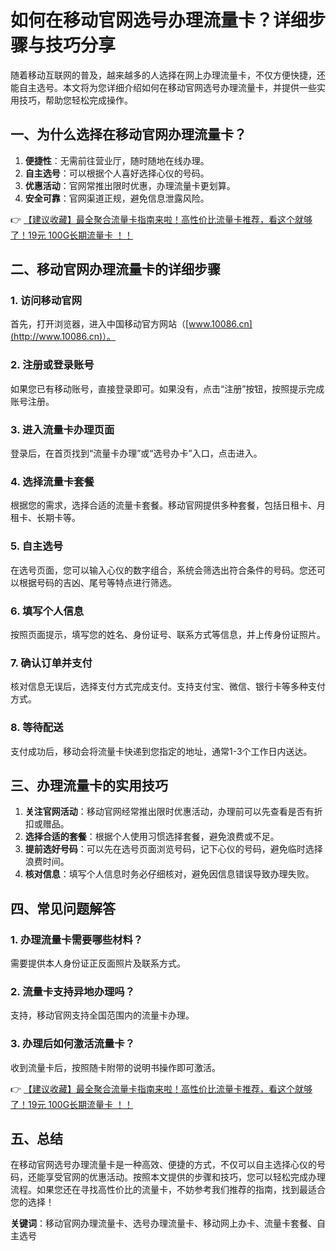 # 如何在移动官网选号办理流量卡？详细步骤与技巧分享

随着移动互联网的普及，越来越多的人选择在网上办理流量卡，不仅方便快捷，还能自主选号。本文将为您详细介绍如何在移动官网选号办理流量卡，并提供一些实用技巧，帮助您轻松完成操作。

## 一、为什么选择在移动官网办理流量卡？

1. **便捷性**：无需前往营业厅，随时随地在线办理。  
2. **自主选号**：可以根据个人喜好选择心仪的号码。  
3. **优惠活动**：官网常推出限时优惠，办理流量卡更划算。  
4. **安全可靠**：官网渠道正规，避免信息泄露风险。

👉 [【建议收藏】最全聚合流量卡指南来啦！高性价比流量卡推荐，看这个就够了！19元 100G长期流量卡 ！！](https://bit.ly/Liuliangka)

## 二、移动官网办理流量卡的详细步骤

### 1. 访问移动官网
首先，打开浏览器，进入中国移动官方网站（[www.10086.cn](http://www.10086.cn)）。

### 2. 注册或登录账号
如果您已有移动账号，直接登录即可。如果没有，点击“注册”按钮，按照提示完成账号注册。

### 3. 进入流量卡办理页面
登录后，在首页找到“流量卡办理”或“选号办卡”入口，点击进入。

### 4. 选择流量卡套餐
根据您的需求，选择合适的流量卡套餐。移动官网提供多种套餐，包括日租卡、月租卡、长期卡等。

### 5. 自主选号
在选号页面，您可以输入心仪的数字组合，系统会筛选出符合条件的号码。您还可以根据号码的吉凶、尾号等特点进行筛选。

### 6. 填写个人信息
按照页面提示，填写您的姓名、身份证号、联系方式等信息，并上传身份证照片。

### 7. 确认订单并支付
核对信息无误后，选择支付方式完成支付。支持支付宝、微信、银行卡等多种支付方式。

### 8. 等待配送
支付成功后，移动会将流量卡快递到您指定的地址，通常1-3个工作日内送达。

## 三、办理流量卡的实用技巧

1. **关注官网活动**：移动官网经常推出限时优惠活动，办理前可以先查看是否有折扣或赠品。  
2. **选择合适的套餐**：根据个人使用习惯选择套餐，避免浪费或不足。  
3. **提前选好号码**：可以先在选号页面浏览号码，记下心仪的号码，避免临时选择浪费时间。  
4. **核对信息**：填写个人信息时务必仔细核对，避免因信息错误导致办理失败。

## 四、常见问题解答

### 1. 办理流量卡需要哪些材料？
需要提供本人身份证正反面照片及联系方式。

### 2. 流量卡支持异地办理吗？
支持，移动官网支持全国范围内的流量卡办理。

### 3. 办理后如何激活流量卡？
收到流量卡后，按照随卡附带的说明书操作即可激活。

👉 [【建议收藏】最全聚合流量卡指南来啦！高性价比流量卡推荐，看这个就够了！19元 100G长期流量卡 ！！](https://bit.ly/Liuliangka)

## 五、总结

在移动官网选号办理流量卡是一种高效、便捷的方式，不仅可以自主选择心仪的号码，还能享受官网的优惠活动。按照本文提供的步骤和技巧，您可以轻松完成办理流程。如果您还在寻找高性价比的流量卡，不妨参考我们推荐的指南，找到最适合您的选择！

**关键词**：移动官网办理流量卡、选号办理流量卡、移动网上办卡、流量卡套餐、自主选号